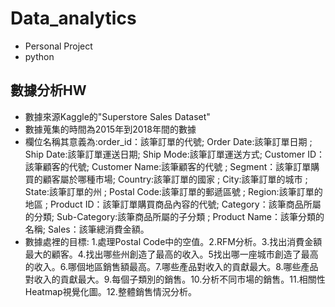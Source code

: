# Data_analytics
* Personal Project
* python
## 數據分析HW
* 數據來源Kaggle的"Superstore Sales Dataset"
* 數據蒐集的時間為2015年到2018年間的數據
* 欄位名稱其意義為:order_id：該筆訂單的代號; Order Date:該筆訂單日期 ; Ship Date:該筆訂單運送日期; Ship Mode:該筆訂單運送方式; Customer ID：該筆顧客的代號; Customer Name:該筆顧客的代號 ; Segment：該筆訂單購買的顧客屬於哪種市場; Country:該筆訂單的國家 ; City:該筆訂單的城市 ; State:該筆訂單的州 ; Postal Code:該筆訂單的郵遞區號 ; Region:該筆訂單的地區 ; Product ID：該筆訂單購買商品內容的代號; Category：該筆商品所屬的分類; Sub-Category:該筆商品所屬的子分類 ; Product Name：該筆分類的名稱; Sales：該筆總消費金額。
* 數據處裡的目標: 1.處理Postal Code中的空值。2.RFM分析。3.找出消費金額最大的顧客。4.找出哪些州創造了最高的收入。5找出哪一座城市創造了最高的收入。6.哪個地區銷售額最高。7.哪些產品對收入的貢獻最大。8.哪些產品對收入的貢獻最大。9.每個子類別的銷售。10.分析不同市場的銷售。11.相關性Heatmap視覺化圖。12.整體銷售情況分析。
